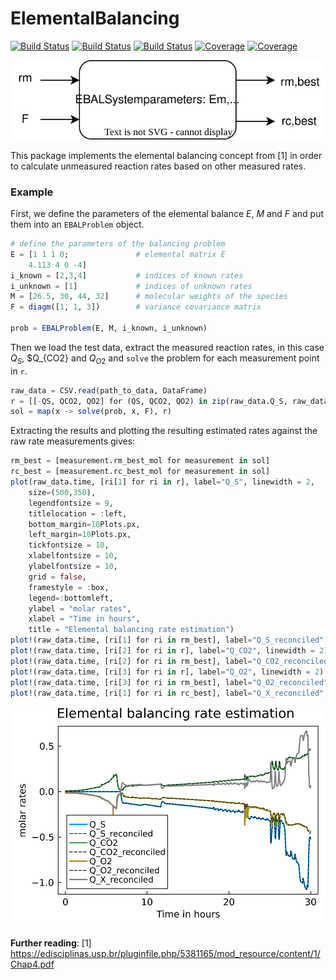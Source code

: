 # ElementalBalancing

[![Build Status](https://github.com/dfabianus/ElementalBalancing.jl/actions/workflows/CI.yml/badge.svg?branch=main)](https://github.com/dfabianus/ElementalBalancing.jl/actions/workflows/CI.yml?query=branch%3Amain)
[![Build Status](https://travis-ci.com/dfabianus/ElementalBalancing.jl.svg?branch=main)](https://travis-ci.com/dfabianus/ElementalBalancing.jl)
[![Build Status](https://ci.appveyor.com/api/projects/status/github/dfabianus/ElementalBalancing.jl?svg=true)](https://ci.appveyor.com/project/dfabianus/ElementalBalancing-jl)
[![Coverage](https://codecov.io/gh/dfabianus/ElementalBalancing.jl/branch/main/graph/badge.svg)](https://codecov.io/gh/dfabianus/ElementalBalancing.jl)
[![Coverage](https://coveralls.io/repos/github/dfabianus/ElementalBalancing.jl/badge.svg?branch=main)](https://coveralls.io/github/dfabianus/ElementalBalancing.jl?branch=main)

![](fig/application.svg)

This package implements the elemental balancing concept from [1] in order to calculate unmeasured reaction rates based on other measured rates.

### Example
First, we define the parameters of the elemental balance $E$, $M$ and $F$ and put them into an `EBALProblem` object.
```julia
# define the parameters of the balancing problem
E = [1 1 1 0;               # elemental matrix E
    4.113 4 0 -4]
i_known = [2,3,4]           # indices of known rates
i_unknown = [1]             # indices of unknown rates
M = [26.5, 30, 44, 32]      # molecular weights of the species
F = diagm([1, 1, 3])        # variance covariance matrix

prob = EBALProblem(E, M, i_known, i_unknown)
```
Then we load the test data, extract the measured reaction rates, in this case $Q_S$, $Q_{CO2} and $Q_{O2}$ and `solve` the problem for each measurement point in `r`.
```julia
raw_data = CSV.read(path_to_data, DataFrame) 
r = [[-QS, QCO2, QO2] for (QS, QCO2, QO2) in zip(raw_data.Q_S, raw_data.Q_CO2, raw_data.Q_O2)]
sol = map(x -> solve(prob, x, F), r)
```
Extracting the results and plotting the resulting estimated rates against the raw rate measurements gives:
```julia
rm_best = [measurement.rm_best_mol for measurement in sol]
rc_best = [measurement.rc_best_mol for measurement in sol]
plot(raw_data.time, [ri[1] for ri in r], label="Q_S", linewidth = 2,
    size=(500,350),
    legendfontsize = 9,
    titlelocation = :left,
    bottom_margin=10Plots.px,
    left_margin=10Plots.px,
    tickfontsize = 10,
    xlabelfontsize = 10,
    ylabelfontsize = 10,
    grid = false,
    framestyle = :box,
    legend=:bottomleft,
    ylabel = "molar rates",
    xlabel = "Time in hours",
    title = "Elemental balancing rate estimation")
plot!(raw_data.time, [ri[1] for ri in rm_best], label="Q_S_reconciled", c=:black, linestyle = :dash)
plot!(raw_data.time, [ri[2] for ri in r], label="Q_CO2", linewidth = 2)
plot!(raw_data.time, [ri[2] for ri in rm_best], label="Q_CO2_reconciled", c=:black, linestyle = :dash)
plot!(raw_data.time, [ri[3] for ri in r], label="Q_O2", linewidth = 2)
plot!(raw_data.time, [ri[3] for ri in rm_best], label="Q_O2_reconciled", c=:black, linestyle = :dash)
plot!(raw_data.time, [ri[1] for ri in rc_best], label="Q_X_reconciled", c=:grey, linewidth = 2)
```

![plot_1](fig/soft_sensing_test_1.svg)

**Further reading**:
[1] https://edisciplinas.usp.br/pluginfile.php/5381165/mod_resource/content/1/Chap4.pdf 
